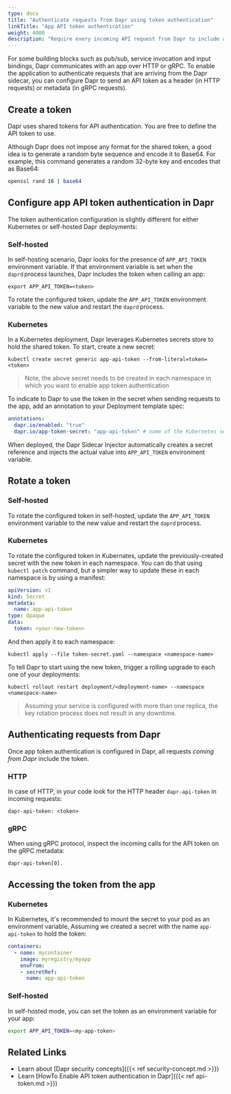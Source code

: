 ```yaml
---
type: docs
title: "Authenticate requests from Dapr using token authentication"
linkTitle: "App API token authentication"
weight: 4000
description: "Require every incoming API request from Dapr to include an authentication token"
---
```


For some building blocks such as pub/sub, service invocation and input bindings, Dapr communicates with an app over HTTP or gRPC.
To enable the application to authenticate requests that are arriving from the Dapr sidecar, you can configure Dapr to send an API token as a header (in HTTP requests) or metadata (in gRPC requests).

## Create a token

Dapr uses shared tokens for API authentication. You are free to define the API token to use.

Although Dapr does not impose any format for the shared token, a good idea is to generate a random byte sequence and encode it to Base64. For example, this command generates a random 32-byte key and encodes that as Base64:

```sh
openssl rand 16 | base64
```

## Configure app API token authentication in Dapr

The token authentication configuration is slightly different for either Kubernetes or self-hosted Dapr deployments:

### Self-hosted

In self-hosting scenario, Dapr looks for the presence of `APP_API_TOKEN` environment variable. If that environment variable is set when the `daprd` process launches, Dapr includes the token when calling an app:

```shell
export APP_API_TOKEN=<token>
```

To rotate the configured token, update the `APP_API_TOKEN` environment variable to the new value and restart the `daprd` process.

### Kubernetes

In a Kubernetes deployment, Dapr leverages Kubernetes secrets store to hold the shared token. To start, create a new secret:

```shell
kubectl create secret generic app-api-token --from-literal=token=<token>
```

> Note, the above secret needs to be created in each namespace in which you want to enable app token authentication

To indicate to Dapr to use the token in the secret when sending requests to the app, add an annotation to your Deployment template spec:

```yaml
annotations:
  dapr.io/enabled: "true"
  dapr.io/app-token-secret: "app-api-token" # name of the Kubernetes secret
```

When deployed, the Dapr Sidecar Injector automatically creates a secret reference and injects the actual value into `APP_API_TOKEN` environment variable.

## Rotate a token

### Self-hosted

To rotate the configured token in self-hosted, update the `APP_API_TOKEN` environment variable to the new value and restart the `daprd` process.

### Kubernetes

To rotate the configured token in Kubernates, update the previously-created secret with the new token in each namespace. You can do that using `kubectl patch` command, but a simpler way to update these in each namespace is by using a manifest:

```yaml
apiVersion: v1
kind: Secret
metadata:
  name: app-api-token
type: Opaque
data:
  token: <your-new-token>
```

And then apply it to each namespace:

```shell
kubectl apply --file token-secret.yaml --namespace <namespace-name>
```

To tell Dapr to start using the new token, trigger a rolling upgrade to each one of your deployments:

```shell
kubectl rollout restart deployment/<deployment-name> --namespace <namespace-name>
```

> Assuming your service is configured with more than one replica, the key rotation process does not result in any downtime.

## Authenticating requests from Dapr

Once app token authentication is configured in Dapr, all requests *coming from Dapr* include the token.

### HTTP

In case of HTTP, in your code look for the HTTP header `dapr-api-token` in incoming requests:

```text
dapr-api-token: <token>
```

### gRPC

When using gRPC protocol, inspect the incoming calls for the API token on the gRPC metadata:

```text
dapr-api-token[0].
```

## Accessing the token from the app

### Kubernetes

In Kubernetes, it's recommended to mount the secret to your pod as an environment variable.
Assuming we created a secret with the name `app-api-token` to hold the token:

```yaml
containers:
  - name: mycontainer
    image: myregistry/myapp
    envFrom:
    - secretRef:
      name: app-api-token
```

### Self-hosted

In self-hosted mode, you can set the token as an environment variable for your app:

```sh
export APP_API_TOKEN=<my-app-token>
```

## Related Links

- Learn about [Dapr security concepts]({{< ref security-concept.md >}})
- Learn [HowTo Enable API token authentication in Dapr]({{< ref api-token.md >}})
